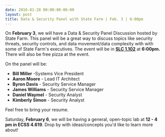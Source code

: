 ```yaml
---
date: 2016-01-28 00:00:00-06:00
layout: post
title: Data & Security Panel with State Farm | Feb. 3 | 6:00pm
---
```


On **February 3**, we will have a Data & Security Panel Discussion hosted by State Farm. This panel will be a great way to discuss topics like security threats, security controls, and data movement/data complexity with with some of State Farm's executives. The event will be in **[SLC 1.102](http://www.utdallas.edu/locator/SLC_1.102)** at **6:00pm.** There will also be free pizza at the event.

On the panel will be:

-   **Bill Miller** -Systems Vice President
-   **Aaron Moore** - Lead IT Architect
-   **Byron Davis** - Security Service Manager
-   **James Williams** - Security Service Manager
-   **Daniel Waymel** - Security Analyst
-   **Kimberly Simon** - Security Analyst

Feel free to bring your resume.

Saturday, **February 6**, we will be having a general, open-topic lab at **<span class="aBn" tabindex="0" data-term="goog_778873805"><span class="aQJ">12 - 4 pm</span></span> in ECSS 4.619**. Drop by with ideas/concepts you'd like to learn more about!
